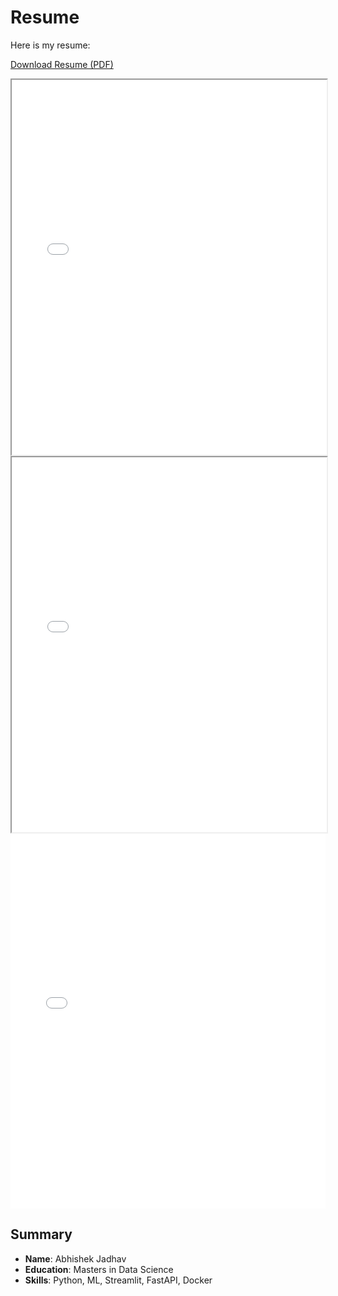 # Resume

Here is my resume:

[Download Resume (PDF)](Abhishek_Jadhav_Resume.pdf)

<iframe src="content/Abhishek_Jadhav_Resume.pdf" width="100%" height="600px" allowfullscreen></iframe>

<iframe src="Classification_jupter_book/Classification_book/content/Abhishek_Jadhav_Resume.pdf" width="100%" height="600px" allowfullscreen></iframe>
<embed src="Classification_jupter_book/Classification_book/content/Abhishek_Jadhav_Resume.pdf" width="100%" height="600px" type="application/pdf">





<!-- <embed src="./Classification_jupter book/Classification_book/content/Abhishek_Jadhav_Resume.pdf" width="100%" height="600px" type="application/pdf"> -->

## Summary
- **Name**: Abhishek Jadhav
- **Education**: Masters in Data Science
- **Skills**: Python, ML, Streamlit, FastAPI, Docker 
